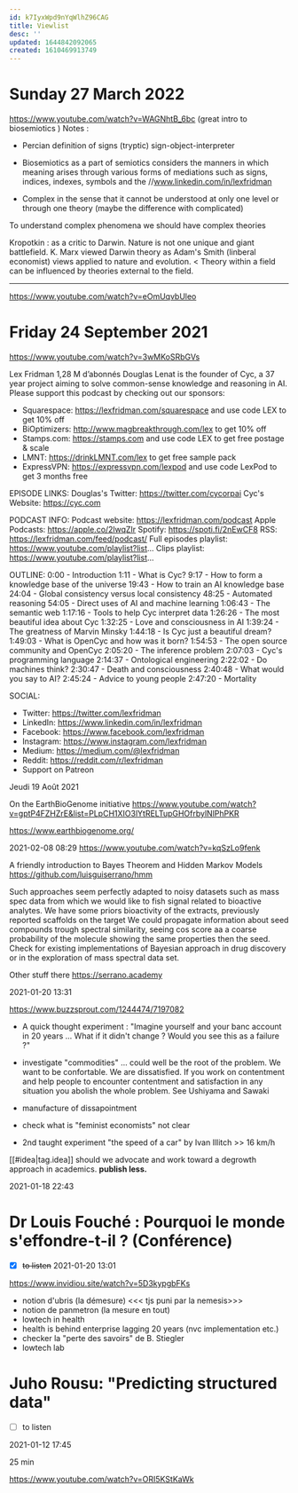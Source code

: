 ```yaml
---
id: k7IyxWpd9nYqWlhZ96CAG
title: Viewlist
desc: ''
updated: 1644842092065
created: 1610469913749
---
```


# Sunday 27 March 2022

https://www.youtube.com/watch?v=WAGNhtB_6bc
(great intro to biosemiotics
)
Notes : 
- Percian definition of signs (tryptic) sign-object-interpreter 

- Biosemiotics as a part of semiotics considers the manners in which meaning arises through various forms of mediations such as signs, indices, indexes, symbols and the //www.linkedin.com/in/lexfridman

- Complex in the sense that it cannot be understood at only one level or through one theory (maybe the difference with complicated)

To understand complex phenomena we should have complex theories

Kropotkin : as a critic to Darwin. Nature is not one unique and giant battlefield.
K. Marx viewed Darwin theory as Adam's Smith (linberal economist) views applied to nature and evolution. < Theory within a field can be influenced by theories external to the field.



------

https://www.youtube.com/watch?v=eOmUqvbUleo



# Friday 24 September 2021

https://www.youtube.com/watch?v=3wMKoSRbGVs


Lex Fridman
1,28 M d’abonnés
Douglas Lenat is the founder of Cyc, a 37 year project aiming to solve common-sense knowledge and reasoning in AI. Please support this podcast by checking out our sponsors:
- Squarespace: https://lexfridman.com/squarespace and use code LEX to get 10% off
- BiOptimizers: http://www.magbreakthrough.com/lex to get 10% off
- Stamps.com: https://stamps.com and use code LEX to get free postage & scale
- LMNT: https://drinkLMNT.com/lex to get free sample pack
- ExpressVPN: https://expressvpn.com/lexpod and use code LexPod to get 3 months free

EPISODE LINKS:
Douglas's Twitter: https://twitter.com/cycorpai
Cyc's Website: https://cyc.com

PODCAST INFO:
Podcast website: https://lexfridman.com/podcast
Apple Podcasts: https://apple.co/2lwqZIr
Spotify: https://spoti.fi/2nEwCF8
RSS: https://lexfridman.com/feed/podcast/
Full episodes playlist: https://www.youtube.com/playlist?list...
Clips playlist: https://www.youtube.com/playlist?list...

OUTLINE:
0:00 - Introduction
1:11 - What is Cyc?
9:17 - How to form a knowledge base of the universe
19:43 - How to train an AI knowledge base
24:04 - Global consistency versus local consistency
48:25 - Automated reasoning
54:05 - Direct uses of AI and machine learning
1:06:43 - The semantic web
1:17:16 - Tools to help Cyc interpret data 
1:26:26 - The most beautiful idea about Cyc
1:32:25 - Love and consciousness in AI
1:39:24 - The greatness of Marvin Minsky 
1:44:18 - Is Cyc just a beautiful dream?
1:49:03 - What is OpenCyc and how was it born?
1:54:53 - The open source community and OpenCyc
2:05:20 - The inference problem
2:07:03 - Cyc's programming language
2:14:37 - Ontological engineering
2:22:02 - Do machines think?
2:30:47 - Death and consciousness
2:40:48 - What would you say to AI?
2:45:24 - Advice to young people 
2:47:20 - Mortality

SOCIAL:
- Twitter: https://twitter.com/lexfridman
- LinkedIn: https://www.linkedin.com/in/lexfridman
- Facebook: https://www.facebook.com/lexfridman
- Instagram: https://www.instagram.com/lexfridman
- Medium: https://medium.com/@lexfridman
- Reddit: https://reddit.com/r/lexfridman
- Support on Patreon



Jeudi 19 Août 2021

On the EarthBioGenome initiative https://www.youtube.com/watch?v=gptP4FZHZrE&list=PLpCH1XIO3lYtRELTupGHOfrbylNlPhPKR


https://www.earthbiogenome.org/


2021-02-08 08:29
https://www.youtube.com/watch?v=kqSzLo9fenk

A friendly introduction to Bayes Theorem and Hidden Markov Models
https://github.com/luisguiserrano/hmm

Such approaches seem perfectly adapted to noisy datasets such as mass spec data from which we would like to fish signal related to bioactive analytes.
We have some priors bioactivity of the extracts, previously reported scaffolds on the target
We could propagate information about seed compounds trough spectral similarity, seeing cos score aa a coarse probability of the molecule showing the same properties then the seed.
Check for existing implementations of Bayesian approach in drug discovery or in the exploration of mass spectral data set.

Other stuff there https://serrano.academy



2021-01-20 13:31

https://www.buzzsprout.com/1244474/7197082

- A quick thought experiment : "Imagine yourself and your banc account in 20 years ... What if it didn't change ? Would you see this as a failure ?" 

- investigate "commodities" ... could well be the root of the problem. We want to be confortable. We are dissatisfied. If you work on contentment and help people to encounter contentment and satisfaction in any situation you abolish the whole problem. See Ushiyama and Sawaki
- manufacture of dissapointment
- check what is "feminist economists" not clear
- 2nd taught experiment "the speed of a car" by Ivan Illitch >> 16 km/h

[[#idea|tag.idea]] should we advocate and work toward a degrowth approach in academics. **publish less.**



2021-01-18 22:43
# Dr Louis Fouché : Pourquoi le monde s'effondre-t-il ? (Conférence) 

- [x] ~~to listen~~ 2021-01-20 13:01

https://www.invidiou.site/watch?v=5D3kypgbFKs 

- notion d'ubris (la démesure) <<< tjs puni par la nemesis>>>
- notion de panmetron (la mesure en tout)
- lowtech in health
- health is behind enterprise lagging 20 years (nvc implementation etc.)
- checker la "perte des savoirs" de B. Stiegler
- lowtech lab



# Juho Rousu: "Predicting structured data"

- [ ] to listen

2021-01-12 17:45

25 min

https://www.youtube.com/watch?v=ORI5KStKaWk

